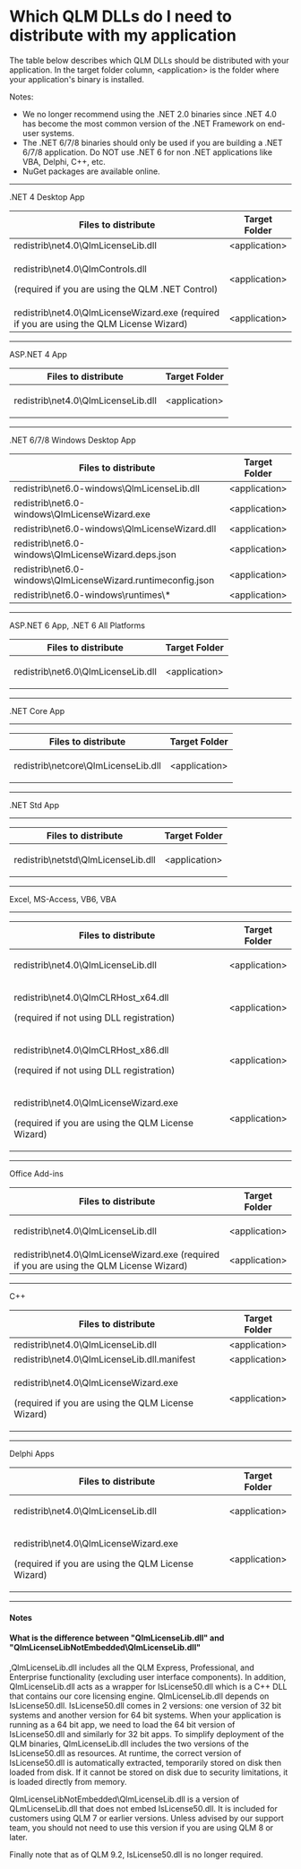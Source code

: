 # Which QLM DLLs do I need to distribute with my application

The table below describes which QLM DLLs should be distributed with your application. In the target folder column, \<application> is the folder where your application's binary is installed.

Notes:&#x20;

* We no longer recommend using the .NET 2.0 binaries since .NET 4.0 has become the most common version of the .NET Framework on end-user systems.
* The .NET 6/7/8 binaries should only be used if you are building a .NET 6/7/8 application. Do NOT use .NET 6 for non .NET applications like VBA, Delphi, C++, etc.
* NuGet packages are available online.

***

.NET 4 Desktop App

| Files to distribute                                                                             | Target Folder  |
| ----------------------------------------------------------------------------------------------- | -------------- |
| redistrib\net4.0\QlmLicenseLib.dll                                                              | \<application> |
| <p>redistrib\net4.0\QlmControls.dll </p><p>(required if you are using the QLM .NET Control)</p> | \<application> |
| redistrib\net4.0\QlmLicenseWizard.exe (required if you are using the QLM License Wizard)        | \<application> |

***

ASP.NET 4 App

| Files to distribute                | Target Folder                     |
| ---------------------------------- | --------------------------------- |
| redistrib\net4.0\QlmLicenseLib.dll | <p>&#x3C;application></p><p> </p> |

***

.NET 6/7/8 Windows Desktop App

| Files to distribute                                          | Target Folder  |
| ------------------------------------------------------------ | -------------- |
| redistrib\net6.0-windows\QlmLicenseLib.dll                   | \<application> |
| redistrib\net6.0-windows\QlmLicenseWizard.exe                | \<application> |
| redistrib\net6.0-windows\QlmLicenseWizard.dll                | \<application> |
| redistrib\net6.0-windows\QlmLicenseWizard.deps.json          | \<application> |
| redistrib\net6.0-windows\QlmLicenseWizard.runtimeconfig.json | \<application> |
| redistrib\net6.0-windows\runtimes\\\*                        | \<application> |

***

ASP.NET 6 App, .NET 6 All Platforms

| **Files to distribute**            | **Target Folder**                 |
| ---------------------------------- | --------------------------------- |
| redistrib\net6.0\QlmLicenseLib.dll | <p>&#x3C;application></p><p> </p> |

***

.NET Core App

***

| Files to distribute                 | Target Folder                     |
| ----------------------------------- | --------------------------------- |
| redistrib\netcore\QlmLicenseLib.dll | <p>&#x3C;application></p><p> </p> |

***

.NET Std App

***

| Files to distribute                | Target Folder                     |
| ---------------------------------- | --------------------------------- |
| redistrib\netstd\QlmLicenseLib.dll | <p>&#x3C;application></p><p> </p> |

***

Excel, MS-Access, VB6, VBA

***

<table><thead><tr><th width="374">Files to distribute</th><th>Target Folder</th></tr></thead><tbody><tr><td>redistrib\net4.0\QlmLicenseLib.dll</td><td><p>&#x3C;application></p><p> </p></td></tr><tr><td><p>redistrib\net4.0\QlmCLRHost_x64.dll</p><p>(required if not using DLL registration)</p></td><td>&#x3C;application></td></tr><tr><td><p>redistrib\net4.0\QlmCLRHost_x86.dll</p><p>(required if not using DLL registration)</p></td><td>&#x3C;application></td></tr><tr><td><p>redistrib\net4.0\QlmLicenseWizard.exe </p><p>(required if you are using the QLM License Wizard)</p></td><td>&#x3C;application></td></tr></tbody></table>

***

Office Add-ins

| Files to distribute                                                                      | Target Folder                     |
| ---------------------------------------------------------------------------------------- | --------------------------------- |
| redistrib\net4.0\QlmLicenseLib.dll                                                       | <p>&#x3C;application></p><p> </p> |
| redistrib\net4.0\QlmLicenseWizard.exe (required if you are using the QLM License Wizard) | \<application>                    |

***

C++

| Files to distribute                                                                                    | Target Folder  |
| ------------------------------------------------------------------------------------------------------ | -------------- |
| redistrib\net4.0\QlmLicenseLib.dll                                                                     | \<application> |
| redistrib\net4.0\QlmLicenseLib.dll.manifest                                                            | \<application> |
| <p>redistrib\net4.0\QlmLicenseWizard.exe </p><p>(required if you are using the QLM License Wizard)</p> | \<application> |

***

Delphi Apps

| Files to distribute                                                                                    | Target Folder                     |
| ------------------------------------------------------------------------------------------------------ | --------------------------------- |
| redistrib\net4.0\QlmLicenseLib.dll                                                                     | <p>&#x3C;application></p><p> </p> |
| <p>redistrib\net4.0\QlmLicenseWizard.exe </p><p>(required if you are using the QLM License Wizard)</p> | \<application>                    |

***

#### **Notes**

#### What is the difference between "QlmLicenseLib.dll" and "QlmLicenseLibNotEmbedded\QlmLicenseLib.dll"

,QlmLicenseLib.dll includes all the  QLM Express, Professional, and Enterprise functionality (excluding user interface components). In addition, QlmLicenseLib.dll acts as a wrapper for IsLicense50.dll which is a C++ DLL that contains our core licensing engine. QlmLicenseLib.dll depends on IsLicense50.dll. IsLicense50.dll comes in 2 versions: one version of 32 bit systems and another version for 64 bit systems. When your application is running as a 64 bit app, we need to load the 64 bit version of IsLicense50.dll and similarly for 32 bit apps. To simplify deployment of the QLM binaries, QlmLicenseLib.dll includes the two versions of the IsLicense50.dll as resources. At runtime, the correct version of IsLicense50.dll is automatically extracted, temporarily stored on disk then loaded from disk. If it cannot be stored on disk due to security limitations, it is loaded directly from memory.

QlmLicenseLibNotEmbedded\QlmLicenseLib.dll is a version of QLmLicenseLib.dll that does not embed IsLicense50.dll. It is included for customers using QLM 7 or earlier versions. Unless advised by our support team, you should not need to use this version if you are using QLM 8 or later.

Finally note that as of QLM 9.2, IsLicense50.dll is no longer required.

